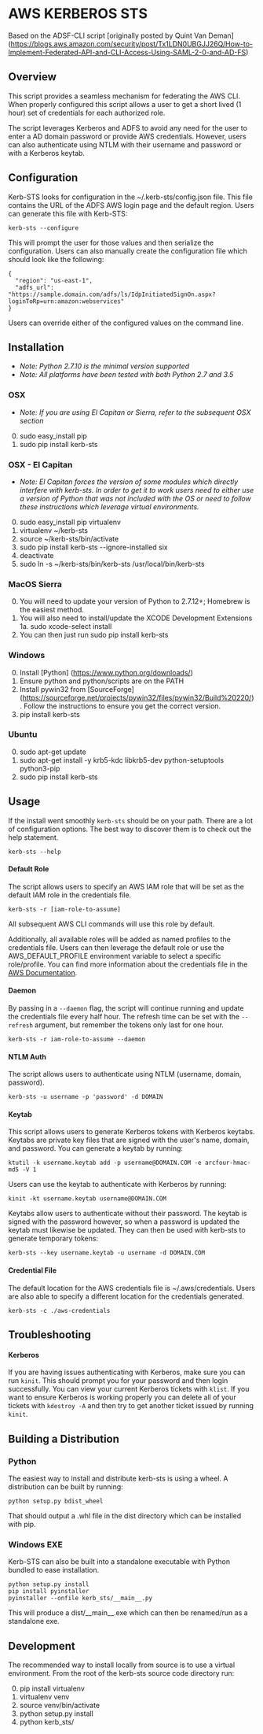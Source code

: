# AWS KERBEROS STS
Based on the ADSF-CLI script  [originally posted by Quint Van Deman] (https://blogs.aws.amazon.com/security/post/Tx1LDN0UBGJJ26Q/How-to-Implement-Federated-API-and-CLI-Access-Using-SAML-2-0-and-AD-FS)

## Overview
This script provides a seamless mechanism for federating the AWS CLI. When
properly configured this script allows a user to get a short lived (1 hour) set of
credentials for each authorized role.

The script leverages Kerberos and ADFS to avoid any need for the user to enter
a AD domain password or provide AWS credentials. However, users can also
authenticate using NTLM with their username and password or with a Kerberos keytab.

## Configuration
Kerb-STS looks for configuration in the ~/.kerb-sts/config.json file. This file contains
the URL of the ADFS AWS login page and the default region. Users can generate this file with Kerb-STS:
```
kerb-sts --configure
```
This will prompt the user for those values and then serialize the configuration. Users
can also manually create the configuration file which should look like the following:
```
{
  "region": "us-east-1",
  "adfs_url": "https://sample.domain.com/adfs/ls/IdpInitiatedSignOn.aspx?loginToRp=urn:amazon:webservices"
}
```
Users can override either of the configured values on the command line.

## Installation
* *Note: Python 2.7.10 is the minimal version supported*
* *Note: All platforms have been tested with both Python 2.7 and 3.5*

### OSX
* *Note: If you are using El Capitan or Sierra, refer to the subsequent OSX section*

0. sudo easy_install pip
1. sudo pip install kerb-sts

### OSX - El Capitan
* *Note: El Capitan forces the version of some modules which directly interfere with kerb-sts. In order to
get it to work users need to either use a version of Python that was not included with the OS or need
to follow these instructions which leverage virtual environments.*

0. sudo easy_install pip virtualenv
1. virtualenv ~/kerb-sts
2. source ~/kerb-sts/bin/activate
3. sudo pip install kerb-sts --ignore-installed six
4. deactivate
5. sudo ln -s ~/kerb-sts/bin/kerb-sts /usr/local/bin/kerb-sts

### MacOS Sierra
0. You will need to update your version of Python to 2.7.12+; Homebrew is the easiest method.
1. You will also need to install/update the XCODE Development Extensions
  1a. sudo xcode-select install
2. You can then just run sudo pip install kerb-sts

### Windows
0. Install [Python] (https://www.python.org/downloads/)
1. Ensure python and python/scripts are on the PATH
2. Install pywin32 from [SourceForge] (https://sourceforge.net/projects/pywin32/files/pywin32/Build%20220/). Follow the instructions to ensure you get the correct version.
3. pip install kerb-sts

### Ubuntu
0. sudo apt-get update
1. sudo apt-get install -y krb5-kdc libkrb5-dev python-setuptools python3-pip
2. sudo pip install kerb-sts

## Usage
If the install went smoothly `kerb-sts` should be on your path. There are a lot of configuration options.
The best way to discover them is to check out the help statement.
```
kerb-sts --help
```

#### Default Role
The script allows users to specify an AWS IAM role that will be set as the default IAM role in
the credentials file.
```
kerb-sts -r [iam-role-to-assume]
```
All subsequent AWS CLI commands will use this role by default.

Additionally, all available roles will be added as named profiles to the credentials file.
Users can then leverage the default role or use the AWS_DEFAULT_PROFILE environment variable to
select a specific role/profile. You can find more information about the credentials file
in the [AWS Documentation](http://docs.aws.amazon.com/cli/latest/userguide/cli-chap-getting-started.html#cli-config-files).

#### Daemon
By passing in a `--daemon` flag, the script will continue running and update the credentials file every
half hour. The refresh time can be set with the `--refresh` argument, but remember
the tokens only last for one hour.
```
kerb-sts -r iam-role-to-assume --daemon
```

#### NTLM Auth
The script allows users to authenticate using NTLM (username, domain, password).
```
kerb-sts -u username -p 'password' -d DOMAIN
```

#### Keytab
This script allows users to generate Kerberos tokens with Kerberos keytabs. Keytabs
are private key files that are signed with the user's name, domain, and password.
You can generate a keytab by running:
```
ktutil -k username.keytab add -p username@DOMAIN.COM -e arcfour-hmac-md5 -V 1
```
Users can use the keytab to authenticate with Kerberos by running:
```
kinit -kt username.keytab username@DOMAIN.COM
```
Keytabs allow users to authenticate without their password. The keytab is signed with the password however, so
when a password is updated the keytab must likewise be updated.
They can then be used with kerb-sts to generate temporary tokens:
```
kerb-sts --key username.keytab -u username -d DOMAIN.COM
```

#### Credential File
The default location for the AWS credentials file is ~/.aws/credentials. Users are also able to specify
a different location for the credentials generated.
```
kerb-sts -c ./aws-credentials
```

## Troubleshooting
#### Kerberos
If you are having issues authenticating with Kerberos, make sure you can run `kinit`. This should prompt you for
your password and then login successfully. You can view your current Kerberos tickets with `klist`. If you want to
ensure Kerberos is working properly you can delete all of your tickets with `kdestroy -A` and then try to get another
ticket issued by running `kinit`.

## Building a Distribution
### Python
The easiest way to install and distribute kerb-sts is using a wheel.
A distribution can be built by running:
```
python setup.py bdist_wheel
```
That should output a .whl file in the dist directory which can be installed with pip.

### Windows EXE
Kerb-STS can also be built into a standalone executable with Python bundled to ease installation.
```
python setup.py install
pip install pyinstaller
pyinstaller --onfile kerb_sts/__main__.py
```
This will produce a dist/\_\_main__.exe which can then be renamed/run as a standalone exe.

## Development
The recommended way to install locally from source is to use a virtual environment. From the root
of the kerb-sts source code directory run:

0. pip install virtualenv
1. virtualenv venv
2. source venv/bin/activate
3. python setup.py install
4. python kerb_sts/
